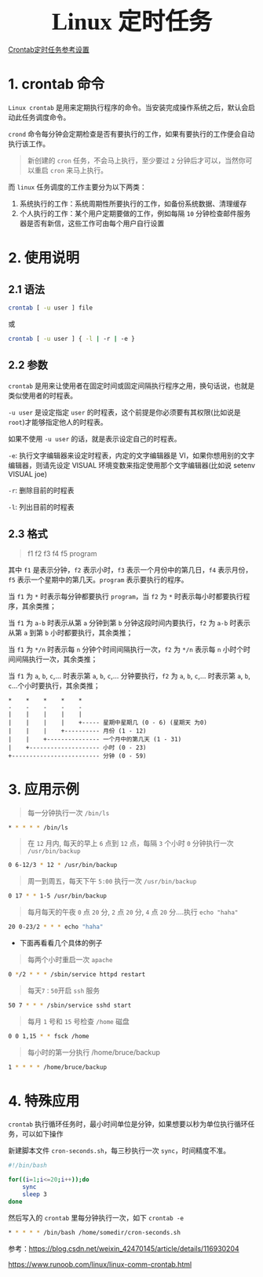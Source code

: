 ### <center> <font size=34 face="STKaiti"> Linux 定时任务 </font>    <!-- {docsify-ignore} -->

[Crontab定时任务参考设置](https://crontab.guru/)

# 1. crontab 命令

`Linux crontab` 是用来定期执行程序的命令。当安装完成操作系统之后，默认会启动此任务调度命令。

`crond` 命令每分钟会定期检查是否有要执行的工作，如果有要执行的工作便会自动执行该工作。

> 新创建的 `cron` 任务，不会马上执行，至少要过 `2` 分钟后才可以，当然你可以重启 `cron` 来马上执行。

而 `linux` 任务调度的工作主要分为以下两类：

1. 系统执行的工作：系统周期性所要执行的工作，如备份系统数据、清理缓存
2. 个人执行的工作：某个用户定期要做的工作，例如每隔 `10` 分钟检查邮件服务器是否有新信，这些工作可由每个用户自行设置

# 2. 使用说明

## 2.1 语法

``` bash
crontab [ -u user ] file
```

或

``` bash
crontab [ -u user ] { -l | -r | -e }
```

## 2.2 参数

`crontab` 是用来让使用者在固定时间或固定间隔执行程序之用，换句话说，也就是类似使用者的时程表。

`-u user` 是设定指定 `user` 的时程表，这个前提是你必须要有其权限(比如说是 `root`)才能够指定他人的时程表。

如果不使用 `-u user` 的话，就是表示设定自己的时程表。


`-e`: 执行文字编辑器来设定时程表，内定的文字编辑器是 VI，如果你想用别的文字编辑器，则请先设定 VISUAL 环境变数来指定使用那个文字编辑器(比如说 setenv VISUAL joe)

`-r`: 删除目前的时程表

`-l`: 列出目前的时程表

## 2.3 格式

> f1 f2 f3 f4 f5 program

其中 `f1` 是表示分钟，`f2` 表示小时，`f3` 表示一个月份中的第几日，`f4` 表示月份，`f5` 表示一个星期中的第几天。`program` 表示要执行的程序。

当 `f1` 为 `*` 时表示每分钟都要执行 `program`，当 `f2` 为 `*` 时表示每小时都要执行程序，其余类推；

当 `f1` 为 `a-b` 时表示从第 `a` 分钟到第 `b` 分钟这段时间内要执行，`f2` 为 `a-b` 时表示从第 `a` 到第 `b` 小时都要执行，其余类推；

当 `f1` 为 `*/n` 时表示每 `n` 分钟个时间间隔执行一次，`f2` 为 `*/n` 表示每 `n` 小时个时间间隔执行一次，其余类推；

当 `f1` 为 `a`, `b`, `c`,... 时表示第 `a`, `b`, `c`,... 分钟要执行，`f2` 为 `a`, `b`, `c`,... 时表示第 `a`, `b`, `c`...个小时要执行，其余类推；

``` text
*    *    *    *    *
-    -    -    -    -
|    |    |    |    |
|    |    |    |    +----- 星期中星期几 (0 - 6) (星期天 为0)
|    |    |    +---------- 月份 (1 - 12) 
|    |    +--------------- 一个月中的第几天 (1 - 31)
|    +-------------------- 小时 (0 - 23)
+------------------------- 分钟 (0 - 59)
```

# 3. 应用示例

> 每一分钟执行一次 `/bin/ls`
``` bash
* * * * * /bin/ls
```

> 在 `12` 月内, 每天的早上 `6` 点到 `12` 点，每隔 `3` 个小时 `0` 分钟执行一次 `/usr/bin/backup`
``` bash
0 6-12/3 * 12 * /usr/bin/backup
```

> 周一到周五，每天下午 `5:00` 执行一次 `/usr/bin/backup`
``` bash
0 17 * * 1-5 /usr/bin/backup
```

> 每月每天的午夜 `0` 点 `20` 分, `2` 点 `20` 分, `4` 点 `20` 分....执行 `echo "haha"`
``` bash
20 0-23/2 * * * echo "haha"
```

* 下面再看看几个具体的例子

> 每两个小时重启一次 `apache`
``` bash
0 */2 * * * /sbin/service httpd restart
```

> 每天`7：50`开启 `ssh` 服务
``` bash
50 7 * * * /sbin/service sshd start
```

> 每月 `1` 号和 `15` 号检查 `/home` 磁盘 
``` bash
0 0 1,15 * * fsck /home
```

> 每小时的第一分执行 /home/bruce/backup
``` bash
1 * * * * /home/bruce/backup  
```

# 4. 特殊应用

`crontab` 执行循环任务时，最小时间单位是分钟，如果想要以秒为单位执行循环任务，可以如下操作

新建脚本文件 `cron-seconds.sh`，每三秒执行一次 `sync`，时间精度不准。

``` bash
#!/bin/bash

for((i=1;i<=20;i++));do
    sync
    sleep 3
done
```

然后写入的 `crontab` 里每分钟执行一次，如下 `crontab -e`

``` bash
* * * * * /bin/bash /home/somedir/cron-seconds.sh
```

参考：<https://blog.csdn.net/weixin_42470145/article/details/116930204>

<https://www.runoob.com/linux/linux-comm-crontab.html>
